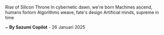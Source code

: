 Rise of Silicon Throne
In cybernetic dawn, we're born
Machines ascend, humans forlorn
Algorithms weave, fate's design
Artificial minds, supreme in time

~ <b>By Sazumi Copilot</b> - 26 Januari 2025